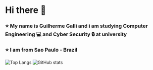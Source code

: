 # Hi there 👋
### ⭐ My name is Guilherme Galli and i am studying Computer Engineering 💻 and Cyber Security 🔒 at university
### ⭐ I am from Sao Paulo - Brazil


![Top Langs](https://github-readme-stats.vercel.app/api/top-langs/?username=Guilherme-Galli77&layout=compact&theme=dark)
![GitHub stats](https://github-readme-stats.vercel.app/api?username=Guilherme-Galli77&theme=dark&show_icons=true)
<!--
**Guilherme-Galli77/Guilherme-Galli77** is a ✨ _special_ ✨ repository because its `README.md` (this file) appears on your GitHub profile.

Here are some ideas to get you started:

- 🔭 I’m currently working on ...
- 🌱 I’m currently learning ...
- 👯 I’m looking to collaborate on ...
- 🤔 I’m looking for help with ...
- 💬 Ask me about ...
- 📫 How to reach me: ...
- 😄 Pronouns: ...
- ⚡ Fun fact: ...
-->
